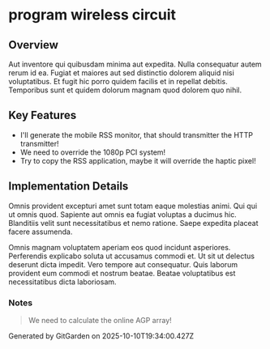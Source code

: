 # program wireless circuit

## Overview
Aut inventore qui quibusdam minima aut expedita. Nulla consequatur autem rerum id ea. Fugiat et maiores aut sed distinctio dolorem aliquid nisi voluptatibus. Et fugit hic porro quidem facilis et in repellat debitis. Temporibus sunt et quidem dolorum magnam quod dolorem quo nihil.

## Key Features
- I'll generate the mobile RSS monitor, that should transmitter the HTTP transmitter!
- We need to override the 1080p PCI system!
- Try to copy the RSS application, maybe it will override the haptic pixel!

## Implementation Details
Omnis provident excepturi amet sunt totam eaque molestias animi. Qui qui ut omnis quod. Sapiente aut omnis ea fugiat voluptas a ducimus hic. Blanditiis velit sunt necessitatibus et nemo ratione. Saepe expedita placeat facere assumenda.
 Omnis magnam voluptatem aperiam eos quod incidunt asperiores. Perferendis explicabo soluta ut accusamus commodi et. Ut sit ut delectus deserunt dicta impedit. Vero tempore aut consequatur. Quis laborum provident eum commodi et nostrum beatae. Beatae voluptatibus est necessitatibus dicta laboriosam.

### Notes
> We need to calculate the online AGP array!

Generated by GitGarden on 2025-10-10T19:34:00.427Z